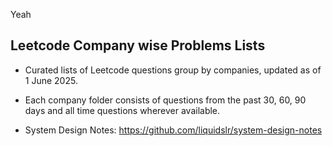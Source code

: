 Yeah
## Leetcode Company wise Problems Lists

- Curated lists of Leetcode questions group by companies, updated as of 1 June 2025.
- Each company folder consists of questions from the past 30, 60, 90 days and all time questions wherever available.

- System Design Notes: https://github.com/liquidslr/system-design-notes
